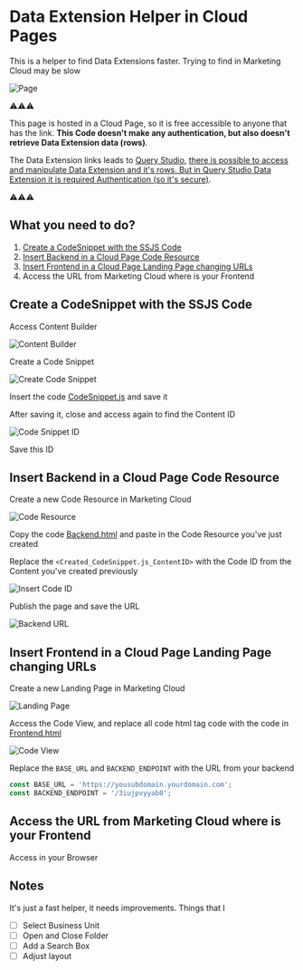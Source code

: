 ﻿# Data Extension Helper in Cloud Pages

This is a helper to find Data Extensions faster. Trying to find in Marketing Cloud may be slow

![Page](https://user-images.githubusercontent.com/26888271/131375620-e2d71b51-a7d3-441b-ad3b-0e72f07df9b9.png)

:warning::warning::warning:

This page is hosted in a Cloud Page, so it is free accessible to anyone that has the link. **This Code doesn't make any authentication, but also doesn't retrieve Data Extension data (rows)**. 

The Data Extension links leads to [Query Studio](https://appexchange.salesforce.com/appxListingDetail?listingId=a0N3A00000FP3yFUAT), <ins>there is possible to access and manipulate Data Extension and it's rows. But in Query Studio Data Extension it is required Authentication (so it's secure)</ins>.

:warning::warning::warning:

## What you need to do?
1. [Create a CodeSnippet with the SSJS Code](#create-a-codesnippet-with-the-ssjs-code)
2. [Insert Backend in a Cloud Page Code Resource](#insert-backend-in-a-cloud-page-code-resource)
3. [Insert Frontend in a Cloud Page Landing Page changing URLs](#insert-frontend-in-a-cloud-page-landing-page-changing-urls)
4. Access the URL from Marketing Cloud where is your Frontend

## Create a CodeSnippet with the SSJS Code

Access Content Builder 

![Content Builder](https://user-images.githubusercontent.com/26888271/131375627-c6298ea1-e87e-442b-9603-451dfab66ba8.png)

Create a Code Snippet

![Create Code Snippet](https://user-images.githubusercontent.com/26888271/131375593-62b7499c-10bd-4a0c-8b0c-04a9e7920c31.png)

Insert the code [CodeSnippet.js](./CodeSnippet.js) and save it

After saving it, close and access again to find the Content ID

![Code Snippet ID](https://user-images.githubusercontent.com/26888271/131375634-eff56a0c-59da-4339-b228-419eeb110ba6.png)

Save this ID

## Insert Backend in a Cloud Page Code Resource
 
Create a new Code Resource in Marketing Cloud

![Code Resource](https://user-images.githubusercontent.com/26888271/131375593-62b7499c-10bd-4a0c-8b0c-04a9e7920c31.png)

Copy the code [Backend.html](./Backend.html) and paste in the Code Resource you've just created

Replace the `<Created_CodeSnippet.js_ContentID>` with the Code ID from the Content you've created previously

![Insert Code ID](https://user-images.githubusercontent.com/26888271/131375623-bbed7d92-1f80-4418-8c19-63716a66ba5e.png)

Publish the page and save the URL

![Backend URL](https://user-images.githubusercontent.com/26888271/131375630-e3a47961-ca45-4282-9a5b-402f3773bc08.png)

## Insert Frontend in a Cloud Page Landing Page changing URLs

Create a new Landing Page in Marketing Cloud

![Landing Page](https://user-images.githubusercontent.com/26888271/131375625-e6fbcf69-4f08-4203-b63a-6e10f91ae806.png)

Access the Code View, and replace all code html tag code with the code in [Frontend.html](./Frontend.html)

![Code View](https://user-images.githubusercontent.com/26888271/131375616-a49725c7-7b1d-4f38-82ff-b64ff3503eab.png)

Replace the `BASE_URL` and `BACKEND_ENDPOINT` with the URL from your backend

```javascript
const BASE_URL = 'https://yousubdomain.yourdomain.com';
const BACKEND_ENDPOINT = '/3iujpvyyab0';
```

## Access the URL from Marketing Cloud where is your Frontend

Access in your Browser

## Notes

It's just a fast helper, it needs improvements. Things that I

- [ ] Select Business Unit
- [ ] Open and Close Folder
- [ ] Add a Search Box
- [ ] Adjust layout
